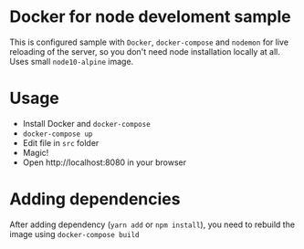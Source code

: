 # Docker for node develoment sample

This is configured sample with `Docker`, `docker-compose` and `nodemon` for live reloading of the server,
so you don't need node installation locally at all. Uses small `node10-alpine` image.

# Usage

- Install Docker and `docker-compose`
- `docker-compose up`
- Edit file in `src` folder
- Magic!
- Open http://localhost:8080 in your browser

# Adding dependencies

After adding dependency (`yarn add` or `npm install`), you need to rebuild the image using `docker-compose build`